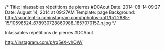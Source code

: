 /*
Title: Inlassables répétitions de pierres #DCAout
Date: 2014-08-14 09:27
Date: August 14, 2014 at 09:27AM
Template: page
Background: http://scontent-b.cdninstagram.com/hphotos-xaf1/t51.2885-15/10598524_678930728860988_1857070157_n.jpg
*/

Inlassables répétitions de pierres #DCAout

http://instagram.com/p/rq5eX-vhOW/
